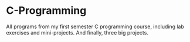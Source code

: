 # C-Programming
All programs from my first semester C programming course, including lab exercises and mini-projects. And finally, three big projects.
